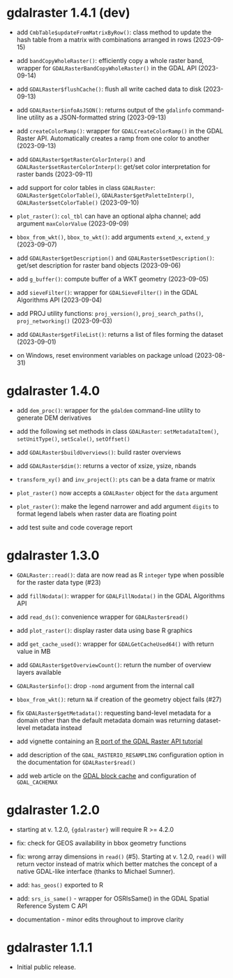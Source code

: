 # gdalraster 1.4.1 (dev)

* add `CmbTable$updateFromMatrixByRow()`: class method to update the hash table from a matrix with combinations arranged in rows (2023-09-15)

* add `bandCopyWholeRaster()`: efficiently copy a whole raster band, wrapper for `GDALRasterBandCopyWholeRaster()` in the GDAL API (2023-09-14)

* add `GDALRaster$flushCache()`: flush all write cached data to disk (2023-09-13)

* add `GDALRaster$infoAsJSON()`: returns output of the `gdalinfo` command-line utility as a JSON-formatted string (2023-09-13)

* add `createColorRamp()`: wrapper for `GDALCreateColorRamp()` in the GDAL Raster API. Automatically creates a ramp from one color to another (2023-09-13)

* add `GDALRaster$getRasterColorInterp()` and `GDALRaster$setRasterColorInterp()`: get/set color interpretation for raster bands (2023-09-11)

* add support for color tables in class `GDALRaster`: `GDALRaster$getColorTable()`, `GDALRaster$getPaletteInterp()`, `GDALRaster$setColorTable()` (2023-09-10)

* `plot_raster()`: `col_tbl` can have an optional alpha channel; add argument `maxColorValue` (2023-09-09)

* `bbox_from_wkt()`, `bbox_to_wkt()`: add arguments `extend_x`, `extend_y` (2023-09-07)

* add `GDALRaster$getDescription()` and `GDALRaster$setDescription()`: get/set description for raster band objects (2023-09-06)

* add `g_buffer()`: compute buffer of a WKT geometry (2023-09-05)

* add `sieveFilter()`: wrapper for `GDALSieveFilter()` in the GDAL Algorithms API (2023-09-04)

* add PROJ utility functions: `proj_version()`, `proj_search_paths()`, `proj_networking()` (2023-09-03)

* add `GDALRaster$getFileList()`: returns a list of files forming the dataset (2023-09-01)

* on Windows, reset environment variables on package unload (2023-08-31)

# gdalraster 1.4.0

* add `dem_proc()`: wrapper for the `gdaldem` command-line utility to generate DEM derivatives

* add the following set methods in class `GDALRaster`: `setMetadataItem()`, `setUnitType()`, `setScale()`, `setOffset()`

* add `GDALRaster$buildOverviews()`: build raster overviews

* add `GDALRaster$dim()`: returns a vector of xsize, ysize, nbands

* `transform_xy()` and `inv_project()`: `pts` can be a data frame or matrix

* `plot_raster()` now accepts a `GDALRaster` object for the `data` argument

* `plot_raster()`: make the legend narrower and add argument `digits` to format legend labels when raster data are floating point

* add test suite and code coverage report

# gdalraster 1.3.0

* `GDALRaster::read()`: data are now read as R `integer` type when possible for the raster data type (#23)

* add `fillNodata()`: wrapper for `GDALFillNodata()` in the GDAL Algorithms API

* add `read_ds()`: convenience wrapper for `GDALRaster$read()`

* add `plot_raster()`: display raster data using base R graphics

* add `get_cache_used()`: wrapper for `GDALGetCacheUsed64()` with return value in MB

* add `GDALRaster$getOverviewCount()`: return the number of overview layers available

* `GDALRaster$info()`: drop `-nomd` argument from the internal call

* `bbox_from_wkt()`: return `NA` if creation of the geometry object fails (#27)

* fix `GDALRaster$getMetadata()`: requesting band-level metadata for a domain other than the default metadata domain was returning dataset-level metadata instead

* add vignette containing an [R port of the GDAL Raster API tutorial](https://usdaforestservice.github.io/gdalraster/articles/raster-api-tutorial.html)

* add description of the `GDAL_RASTERIO_RESAMPLING` configuration option in the documentation for `GDALRaster$read()`

* add web article on the [GDAL block cache](https://usdaforestservice.github.io/gdalraster/articles/gdal-block-cache.html) and configuration of `GDAL_CACHEMAX`

# gdalraster 1.2.0

* starting at v. 1.2.0, `{gdalraster}` will require R >= 4.2.0

* fix: check for GEOS availability in bbox geometry functions

* fix: wrong array dimensions in `read()` (#5). Starting at v. 1.2.0, `read()` will return vector instead of matrix which better matches the concept of a native GDAL-like interface (thanks to Michael Sumner).

* add: `has_geos()` exported to R

* add: `srs_is_same()` - wrapper for OSRIsSame() in the GDAL Spatial Reference System C API

* documentation - minor edits throughout to improve clarity

# gdalraster 1.1.1

* Initial public release.
